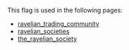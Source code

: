 This flag is used in the following pages:
 - [ravelian_trading_community](../events/ravelian_trading_community.md)
 - [ravelian_societies](../events/ravelian_societies.md)
 - [the_ravelian_society](../events/the_ravelian_society.md)
